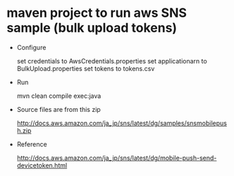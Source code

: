 # maven project to run aws SNS sample (bulk upload tokens)

* Configure

  set credentials to AwsCredentials.properties
  set applicationarn to BulkUpload.properties
  set tokens to tokens.csv

* Run

  mvn clean compile exec:java

* Source files are from this zip

  http://docs.aws.amazon.com/ja_jp/sns/latest/dg/samples/snsmobilepush.zip

* Reference

  http://docs.aws.amazon.com/ja_jp/sns/latest/dg/mobile-push-send-devicetoken.html
